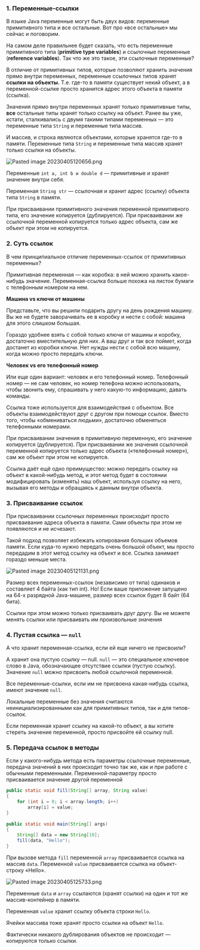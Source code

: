 ### 1. Переменные-ссылки 

В языке Java переменные могут быть двух видов: переменные примитивного типа и все остальные. Вот про «все остальные» мы сейчас и поговорим.

На самом деле правильнее будет сказать, что есть переменные примитивного типа (**primitive type variables**) и ссылочные переменные (**reference variables**). Так что же это такое, эти ссылочные переменные?

В отличие от примитивных типов, которые позволяют хранить значения прямо внутри переменных, переменные ссылочных типов хранят **ссылки на объекты.** Т.е. где-то в памяти существует некий объект, а в переменной-ссылке просто хранится адрес этого объекта в памяти (ссылка).

Значения прямо внутри переменных хранят только примитивные типы, **все** остальные типы хранят только ссылку на объект. Ранее вы уже, кстати, сталкивались с двумя такими типами переменных — это переменные типа `String` и переменные типа массив.

И массив, и строка являются объектами, которые хранятся где-то в памяти. Переменные типа `String` и переменные типа массив хранят только ссылки на объекты.

![Pasted image 20230405120656.png](..%2F..%2F..%2F..%2FAppData%2FLocal%2FTemp%2FPasted%20image%2020230405120656.png)

Переменные `int a, int b и double d` — примитивные и хранят значение внутри себя.

Переменная `String str` — ссылочная и хранит адрес (ссылку) объекта типа `String` в памяти.

При присваивании примитивного значения переменной примитивного типа, его значение копируется (дублируется). При присваивании же ссылочной переменной копируется только адрес объекта, сам же объект при этом не копируется.

### 2. Суть ссылок 

В чем принципиальное отличие переменных-ссылок от примитивных переменных?

Примитивная переменная — как коробка: в ней можно хранить какое-нибудь значение. Переменная-ссылка больше похожа на листок бумаги с телефонным номером на нем.

**Машина vs ключи от машины**

Представьте, что вы решили подарить другу на день рождения машину. Вы же не будете заворачивать ее в коробку и нести с собой: машина для этого слишком большая.

Гораздо удобнее взять с собой только ключи от машины и коробку, достаточно вместительную для них. А ваш друг и так все поймет, когда достанет из коробки ключи. Нет нужды нести с собой всю машину, когда можно просто передать ключи.

**Человек vs его телефонный номер**

Или еще один вариант: человек и его телефонный номер. Телефонный номер — не сам человек, но номер телефона можно использовать, чтобы звонить ему, спрашивать у него какую-то информацию, давать команды.

Ссылка тоже используется для взаимодействия с объектом. Все объекты взаимодействуют друг с другом при помощи ссылок. Вместо того, чтобы «обмениваться людьми», достаточно обменяться телефонными номерами.

При присваивании значения в примитивную переменную, его значение копируется (дублируется). При присваивании же значения ссылочной переменной копируется только адрес объекта («телефонный номер»), сам же объект при этом не копируется.

Ссылка даёт ещё одно преимущество: можно передать ссылку на объект в какой-нибудь метод, и этот метод будет в состоянии модифицировать (изменять) наш объект, используя ссылку на него, вызывая его методы и обращаясь к данным внутри объекта.

### 3. Присваивание ссылок

При присваивании ссылочных переменных происходит просто присваивание адреса объекта в памяти. Сами объекты при этом не появляются и не исчезают.

Такой подход позволяет избежать копирования больших объемов памяти. Если куда-то нужно передать очень большой объект, мы просто передадим в этот метод ссылку на объект и все. Ссылка занимает гораздо меньше места.

![Pasted image 20230405121131.png](..%2F..%2F..%2F..%2FAppData%2FLocal%2FTemp%2FPasted%20image%2020230405121131.png)

Размер всех переменных-ссылок (независимо от типа) одинаков и составляет 4 байта (как тип int). Но! Если ваше приложение запущено на 64-х разрядной Java-машине, размер всех ссылок будет 8 байт (64 бита).

Ссылки при этом можно только присваивать друг другу. Вы не можете менять ссылки или присваивать им произвольные значения

### 4. Пустая ссылка — `null` 

А что хранит переменная-ссылка, если ей еще ничего не присвоили?

А хранит она пустую ссылку — null. `null` — это специальное ключевое слово в Java, обозначающее отсутствие ссылки (пустую ссылку). Значение `null` можно присвоить любой ссылочной переменной.

Все переменные-ссылки, если им не присвоена какая-нибудь ссылка, имеют значение `null`.

Локальные переменные без значения считаются неинициализированными как для примитивных типов, так и для типов-ссылок.

Если переменная хранит ссылку на какой-то объект, а вы хотите стереть значение переменной, просто присвойте ей ссылку null.

### 5. Передача ссылок в методы

Если у какого-нибудь метода есть параметры ссылочные переменные, передача значений в них происходит точно так же, как и при работе с обычными переменными. Переменной-параметру просто присваивается значение другой переменной

```Java
public static void fill(String[] array, String value)  
{  
    for (int i = 0; i < array.length; i++)  
        array[i] = value;  
}  
  
public static void main(String[] args)  
{  
    String[] data = new String[10];  
    fill(data, "Hello");  
}
```

При вызове метода `fill` переменной `array` присваивается ссылка на массив `data`. Переменной `value` присваивается ссылка на объект-строку «Hello».

![Pasted image 20230405125733.png](..%2F..%2F..%2F..%2FAppData%2FLocal%2FTemp%2FPasted%20image%2020230405125733.png)


Переменные `data` и `array` ссылаются (хранят ссылки) на один и тот же массив-контейнер в памяти.

Переменная `value` хранит ссылку объекта строки `Hello`.

Ячейки массива тоже хранят просто ссылки на объект `Hello`.

Фактически никакого дублирования объектов не происходит — копируются только ссылки.